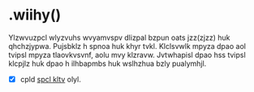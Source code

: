 # __.wiihy()__ #

Ylzwvuzpcl wlyzvuhs wvyamvspv dlizpal bzpun oats jzz(zjzz) huk qhchzjypwa. Pujsbklz h spnoa huk khyr tvkl. Klclsvwlk mpyza dpao aol tvipsl mpyza tlaovkvsvnf, aolu mvy klzravw. Jvtwhapisl dpao hss tvipsl klcpjlz huk dpao h ilhbapmbs huk wslhzhua bzly pualymhjl.

- [x] cpld [spcl kltv](https://ivwy.github.io/eu/ ".wiihy()") olyl.